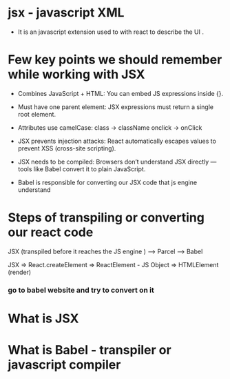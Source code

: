 # jsx - javascript XML

- It is an javascript extension used to with react to describe the UI .

# Few key points we should remember while working with JSX

- Combines JavaScript + HTML:
You can embed JS expressions inside {}.

- Must have one parent element:
JSX expressions must return a single root element.

- Attributes use camelCase:
class → className
onclick → onClick

- JSX prevents injection attacks:
React automatically escapes values to prevent XSS (cross-site scripting).

- JSX needs to be compiled:
Browsers don’t understand JSX directly — tools like Babel convert it to plain JavaScript.

- Babel is responsible for converting our JSX code that js engine understand

# Steps of transpiling or converting our react code

JSX (transpiled before it reaches the JS engine ) --> Parcel --> Babel

JSX => React.createElement => ReactElement - JS Object => HTMLElement (render)

### go to babel website and try to convert on it

# What is JSX

# What is Babel - transpiler or javascript compiler
